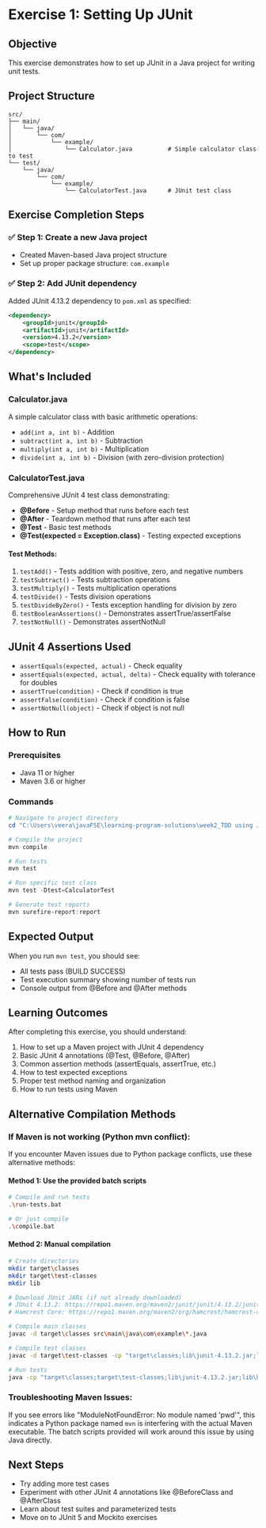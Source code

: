 # Exercise 1: Setting Up JUnit

## Objective

This exercise demonstrates how to set up JUnit in a Java project for writing unit tests.

## Project Structure

```
src/
├── main/
│   └── java/
│       └── com/
│           └── example/
│               └── Calculator.java          # Simple calculator class to test
└── test/
    └── java/
        └── com/
            └── example/
                └── CalculatorTest.java      # JUnit test class
```

## Exercise Completion Steps

### ✅ Step 1: Create a new Java project

- Created Maven-based Java project structure
- Set up proper package structure: `com.example`

### ✅ Step 2: Add JUnit dependency

Added JUnit 4.13.2 dependency to `pom.xml` as specified:

```xml
<dependency>
    <groupId>junit</groupId>
    <artifactId>junit</artifactId>
    <version>4.13.2</version>
    <scope>test</scope>
</dependency>
```

## What's Included

### Calculator.java

A simple calculator class with basic arithmetic operations:

- `add(int a, int b)` - Addition
- `subtract(int a, int b)` - Subtraction
- `multiply(int a, int b)` - Multiplication
- `divide(int a, int b)` - Division (with zero-division protection)

### CalculatorTest.java

Comprehensive JUnit 4 test class demonstrating:

- **@Before** - Setup method that runs before each test
- **@After** - Teardown method that runs after each test
- **@Test** - Basic test methods
- **@Test(expected = Exception.class)** - Testing expected exceptions

#### Test Methods:

1. `testAdd()` - Tests addition with positive, zero, and negative numbers
2. `testSubtract()` - Tests subtraction operations
3. `testMultiply()` - Tests multiplication operations
4. `testDivide()` - Tests division operations
5. `testDivideByZero()` - Tests exception handling for division by zero
6. `testBooleanAssertions()` - Demonstrates assertTrue/assertFalse
7. `testNotNull()` - Demonstrates assertNotNull

## JUnit 4 Assertions Used

- `assertEquals(expected, actual)` - Check equality
- `assertEquals(expected, actual, delta)` - Check equality with tolerance for doubles
- `assertTrue(condition)` - Check if condition is true
- `assertFalse(condition)` - Check if condition is false
- `assertNotNull(object)` - Check if object is not null

## How to Run

### Prerequisites

- Java 11 or higher
- Maven 3.6 or higher

### Commands

```powershell
# Navigate to project directory
cd "C:\Users\veera\javaFSE\learning-program-solutions\week2_TDD using JUnit5 and Mockito\Exercise1\code"

# Compile the project
mvn compile

# Run tests
mvn test

# Run specific test class
mvn test -Dtest=CalculatorTest

# Generate test reports
mvn surefire-report:report
```

## Expected Output

When you run `mvn test`, you should see:

- All tests pass (BUILD SUCCESS)
- Test execution summary showing number of tests run
- Console output from @Before and @After methods

## Learning Outcomes

After completing this exercise, you should understand:

1. How to set up a Maven project with JUnit 4 dependency
2. Basic JUnit 4 annotations (@Test, @Before, @After)
3. Common assertion methods (assertEquals, assertTrue, etc.)
4. How to test expected exceptions
5. Proper test method naming and organization
6. How to run tests using Maven

## Alternative Compilation Methods

### If Maven is not working (Python mvn conflict):

If you encounter Maven issues due to Python package conflicts, use these alternative methods:

#### Method 1: Use the provided batch scripts

```bash
# Compile and run tests
.\run-tests.bat

# Or just compile
.\compile.bat
```

#### Method 2: Manual compilation

```bash
# Create directories
mkdir target\classes
mkdir target\test-classes
mkdir lib

# Download JUnit JARs (if not already downloaded)
# JUnit 4.13.2: https://repo1.maven.org/maven2/junit/junit/4.13.2/junit-4.13.2.jar
# Hamcrest Core: https://repo1.maven.org/maven2/org/hamcrest/hamcrest-core/1.3/hamcrest-core-1.3.jar

# Compile main classes
javac -d target\classes src\main\java\com\example\*.java

# Compile test classes
javac -d target\test-classes -cp "target\classes;lib\junit-4.13.2.jar;lib\hamcrest-core-1.3.jar" src\test\java\com\example\*.java

# Run tests
java -cp "target\classes;target\test-classes;lib\junit-4.13.2.jar;lib\hamcrest-core-1.3.jar" org.junit.runner.JUnitCore com.example.CalculatorTest
```

### Troubleshooting Maven Issues:

If you see errors like "ModuleNotFoundError: No module named 'pwd'", this indicates a Python package named `mvn` is interfering with the actual Maven executable. The batch scripts provided will work around this issue by using Java directly.

## Next Steps

- Try adding more test cases
- Experiment with other JUnit 4 annotations like @BeforeClass and @AfterClass
- Learn about test suites and parameterized tests
- Move on to JUnit 5 and Mockito exercises
